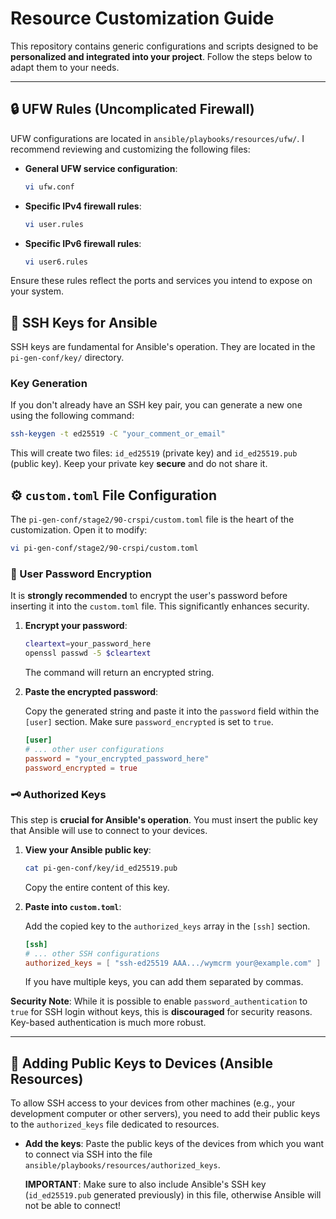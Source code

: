# Resource Customization Guide


This repository contains generic configurations and scripts designed to be **personalized and integrated into your project**. Follow the steps below to adapt them to your needs.

---

## 🔒 UFW Rules (Uncomplicated Firewall)

UFW configurations are located in `ansible/playbooks/resources/ufw/`. I recommend reviewing and customizing the following files:

- **General UFW service configuration**:
    ```bash
    vi ufw.conf
    ```

- **Specific IPv4 firewall rules**:
    ```bash
    vi user.rules
    ```

- **Specific IPv6 firewall rules**:
    ```bash
    vi user6.rules
    ```

Ensure these rules reflect the ports and services you intend to expose on your system.

## 🔑 SSH Keys for Ansible

SSH keys are fundamental for Ansible's operation. They are located in the `pi-gen-conf/key/` directory.

### Key Generation

If you don't already have an SSH key pair, you can generate a new one using the following command:

```bash
ssh-keygen -t ed25519 -C "your_comment_or_email"
```

This will create two files: `id_ed25519` (private key) and `id_ed25519.pub` (public key). Keep your private key **secure** and do not share it.


## ⚙️ `custom.toml` File Configuration

The `pi-gen-conf/stage2/90-crspi/custom.toml` file is the heart of the customization. Open it to modify:

```bash
vi pi-gen-conf/stage2/90-crspi/custom.toml
```

### 🔐 User Password Encryption

It is **strongly recommended** to encrypt the user's password before inserting it into the `custom.toml` file. This significantly enhances security.

1. **Encrypt your password**:

    ```bash
    cleartext=your_password_here
    openssl passwd -5 $cleartext
    ```
    The command will return an encrypted string.

2. **Paste the encrypted password**:

    Copy the generated string and paste it into the `password` field within the `[user]` section. Make sure `password_encrypted` is set to `true`.
  
    ```toml
    [user]
    # ... other user configurations
    password = "your_encrypted_password_here"
    password_encrypted = true
    ```

### 🗝️ Authorized Keys

This step is **crucial for Ansible's operation**. You must insert the public key that Ansible will use to connect to your devices.

1. **View your Ansible public key**:

    ```bash
    cat pi-gen-conf/key/id_ed25519.pub
    ```

    Copy the entire content of this key.

2. **Paste into `custom.toml`**:

    Add the copied key to the `authorized_keys` array in the `[ssh]` section.

    ```toml
    [ssh]
    # ... other SSH configurations
    authorized_keys = [ "ssh-ed25519 AAA.../wymcrm your@example.com" ]
    ```

    If you have multiple keys, you can add them separated by commas.

**Security Note**: While it is possible to enable `password_authentication` to `true` for SSH login without keys, this is **discouraged** for security reasons. Key-based authentication is much more robust.


---

## 📂 Adding Public Keys to Devices (Ansible Resources)

To allow SSH access to your devices from other machines (e.g., your development computer or other servers), you need to add their public keys to the `authorized_keys` file dedicated to resources.

- **Add the keys**: Paste the public keys of the devices from which you want to connect via SSH into the file `ansible/playbooks/resources/authorized_keys`.
    
    **IMPORTANT**: Make sure to also include Ansible's SSH key (`id_ed25519.pub` generated previously) in this file, otherwise Ansible will not be able to connect!
